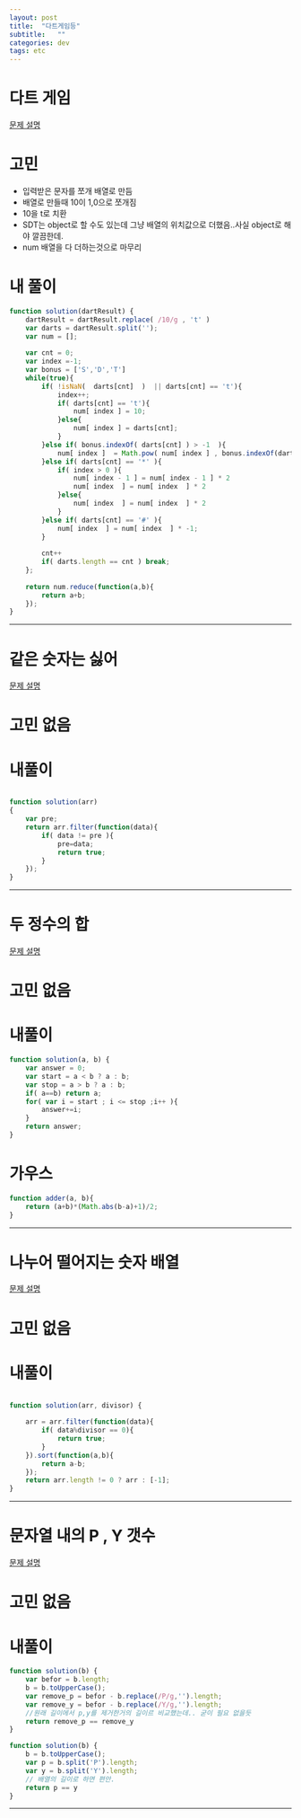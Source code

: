 ```yaml
---
layout: post
title:  "다트게임등"
subtitle:   ""
categories: dev
tags: etc
--- 
```





# 다트 게임

[문제 설명](https://programmers.co.kr/learn/courses/30/lessons/17682?language=javascript)

# 고민
- 입력받은 문자를 쪼개 배열로 만듬
- 배열로 만들때 10이 1,0으로 쪼개짐
- 10을 t로 치환
- SDT는 object로 할 수도 있는데 그냥 배열의 위치값으로 더했음..사실 object로 해야 깔끔한데.
- num 배열을 다 더하는것으로 마무리
# 내 풀이

```javascript
function solution(dartResult) {
    dartResult = dartResult.replace( /10/g , 't' )
    var darts = dartResult.split('');
    var num = [];
    
    var cnt = 0;
    var index =-1;
    var bonus = ['S','D','T']
    while(true){
        if( !isNaN(  darts[cnt]  )  || darts[cnt] == 't'){
            index++;
            if( darts[cnt] == 't'){
                num[ index ] = 10;
            }else{
                num[ index ] = darts[cnt];
            }
        }else if( bonus.indexOf( darts[cnt] ) > -1  ){
            num[ index ]  = Math.pow( num[ index ] , bonus.indexOf(darts[cnt])+1 );
        }else if( darts[cnt] == '*' ){
            if( index > 0 ){
                num[ index - 1 ] = num[ index - 1 ] * 2    
                num[ index  ] = num[ index  ] * 2
            }else{
                num[ index  ] = num[ index  ] * 2
            }
        }else if( darts[cnt] == '#' ){
            num[ index  ] = num[ index  ] * -1;
        }
        
        cnt++
        if( darts.length == cnt ) break;
    };
    
    return num.reduce(function(a,b){
        return a+b;
    });
}
```


---------------------------------------

# 같은 숫자는 싫어

[문제 설명](https://programmers.co.kr/learn/courses/30/lessons/12906?language=javascript)

# 고민 없음

# 내풀이
```javascript

function solution(arr)
{
    var pre;
    return arr.filter(function(data){
        if( data != pre ){
            pre=data; 
            return true;
        }
    });
}
```



---------------------------------------

# 두 정수의 합

[문제 설명](https://programmers.co.kr/learn/courses/30/lessons/12910?language=javascript)

# 고민 없음

# 내풀이
```javascript
function solution(a, b) {
    var answer = 0;
    var start = a < b ? a : b;
    var stop = a > b ? a : b;
    if( a==b) return a;
    for( var i = start ; i <= stop ;i++ ){
        answer+=i;    
    }
    return answer;
}
```
# 가우스
```javascript
function adder(a, b){
    return (a+b)*(Math.abs(b-a)+1)/2;
}
```


---------------------------------------



# 나누어 떨어지는 숫자 배열

[문제 설명](https://programmers.co.kr/learn/courses/30/lessons/12912?language=javascript)

# 고민 없음

# 내풀이
```javascript

function solution(arr, divisor) {
    
    arr = arr.filter(function(data){
        if( data%divisor == 0){
            return true;
        }
    }).sort(function(a,b){
        return a-b;
    });
    return arr.length != 0 ? arr : [-1];
}

```

---------------------------------------

# 문자열 내의 P , Y 갯수

[문제 설명](https://programmers.co.kr/learn/courses/30/lessons/12916?language=javascript)

# 고민 없음

# 내풀이
```javascript
function solution(b) {
    var befor = b.length;
    b = b.toUpperCase();
    var remove_p = befor - b.replace(/P/g,'').length;
    var remove_y = befor - b.replace(/Y/g,'').length;
    //원래 길이에서 p,y를 제거한거의 길이르 비교했는데.. 굳이 필요 없을듯
    return remove_p == remove_y
}

function solution(b) {
    b = b.toUpperCase();
    var p = b.split('P').length;
    var y = b.split('Y').length;
    // 배열의 길이로 하면 편안.
    return p == y
}
```

---------------------------------------

